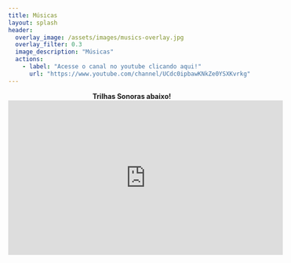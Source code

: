 ```yaml
---
title: Músicas
layout: splash
header:
  overlay_image: /assets/images/musics-overlay.jpg
  overlay_filter: 0.3
  image_description: "Músicas"
  actions:
    - label: "Acesse o canal no youtube clicando aqui!"
      url: "https://www.youtube.com/channel/UCdc0ipbawKNkZe0YSXKvrkg"
---
```


 <p align=center><b>Trilhas Sonoras abaixo!
  
  <iframe width="560" height="315" src="https://www.youtube.com/embed/mrSmBaZ8MI" frameborder="0" allow="autoplay; encrypted-media" allowfullscreen></iframe>
